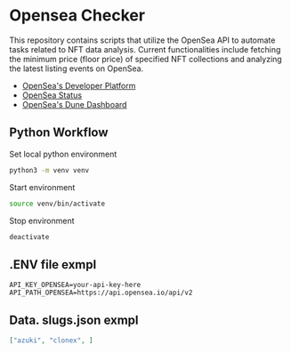 # Opensea Checker

This repository contains scripts that utilize the OpenSea API to automate tasks related to NFT data analysis. Current functionalities include fetching the minimum price (floor price) of specified NFT collections and analyzing the latest listing events on OpenSea.

- [OpenSea's Developer Platform](https://docs.opensea.io/)
- [OpenSea Status](https://status.opensea.io/)
- [OpenSea's Dune Dashboard](https://dune.com/rchen8/opensea)

## Python Workflow

Set local python environment

```bash
python3 -m venv venv
```

Start environment

```bash
source venv/bin/activate
```

Stop environment

```bash
deactivate
```

## .ENV file exmpl

```text
API_KEY_OPENSEA=your-api-key-here
API_PATH_OPENSEA=https://api.opensea.io/api/v2

```

## Data. slugs.json exmpl

```json
["azuki", "clonex", ]
```
